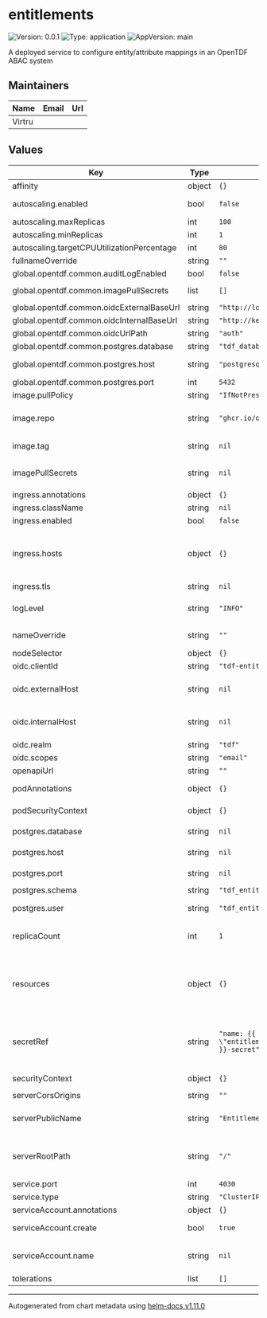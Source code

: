 # entitlements

![Version: 0.0.1](https://img.shields.io/badge/Version-0.0.1-informational?style=flat-square) ![Type: application](https://img.shields.io/badge/Type-application-informational?style=flat-square) ![AppVersion: main](https://img.shields.io/badge/AppVersion-main-informational?style=flat-square)

A deployed service to configure entity/attribute mappings in an OpenTDF ABAC system

## Maintainers

| Name   | Email | Url |
| ------ | ----- | --- |
| Virtru |       |     |

## Values

| Key                                        | Type   | Default                                                     | Description                                                                                                                                                                                                                                                              |
| ------------------------------------------ | ------ | ----------------------------------------------------------- | ------------------------------------------------------------------------------------------------------------------------------------------------------------------------------------------------------------------------------------------------------------------------ |
| affinity                                   | object | `{}`                                                        | Pod scheduling preferences                                                                                                                                                                                                                                               |
| autoscaling.enabled                        | bool   | `false`                                                     | Enables autoscaling. When set to `true`, `replicas` is no longer applied.                                                                                                                                                                                                |
| autoscaling.maxReplicas                    | int    | `100`                                                       | Sets maximum replicas for autoscaling.                                                                                                                                                                                                                                   |
| autoscaling.minReplicas                    | int    | `1`                                                         | Sets minimum replicas for autoscaling.                                                                                                                                                                                                                                   |
| autoscaling.targetCPUUtilizationPercentage | int    | `80`                                                        | Target average CPU usage across all the pods                                                                                                                                                                                                                             |
| fullnameOverride                           | string | `""`                                                        | The fully qualified appname override                                                                                                                                                                                                                                     |
| global.opentdf.common.auditLogEnabled      | bool   | `false`                                                     | Enable audit logging                                                                                                                                                                                                                                                     |
| global.opentdf.common.imagePullSecrets     | list   | `[]`                                                        | JSON passed to the deployment's `template.spec.imagePullSecrets`                                                                                                                                                                                                         |
| global.opentdf.common.oidcExternalBaseUrl  | string | `"http://localhost:65432"`                                  | Base external url of OIDC provider                                                                                                                                                                                                                                       |
| global.opentdf.common.oidcInternalBaseUrl  | string | `"http://keycloak-http"`                                    | Base internal url of OIDC provider                                                                                                                                                                                                                                       |
| global.opentdf.common.oidcUrlPath          | string | `"auth"`                                                    | Optional path added to base OIDC url                                                                                                                                                                                                                                     |
| global.opentdf.common.postgres.database    | string | `"tdf_database"`                                            | The database name within the given server                                                                                                                                                                                                                                |
| global.opentdf.common.postgres.host        | string | `"postgresql"`                                              | postgres server's k8s name or global DNS for external server                                                                                                                                                                                                             |
| global.opentdf.common.postgres.port        | int    | `5432`                                                      | postgres server port                                                                                                                                                                                                                                                     |
| image.pullPolicy                           | string | `"IfNotPresent"`                                            | The container's `imagePullPolicy`                                                                                                                                                                                                                                        |
| image.repo                                 | string | `"ghcr.io/opentdf/entitlements"`                            | The image selector, also called the 'image name' in k8s documentation and 'image repository' in docker's guides.                                                                                                                                                         |
| image.tag                                  | string | `nil`                                                       | `Chart.AppVersion` will be used for image tag, override here if needed                                                                                                                                                                                                   |
| imagePullSecrets                           | string | `nil`                                                       | JSON passed to the deployment's `template.spec.imagePullSecrets`. Overrides `global.opentdf.common.imagePullSecrets`                                                                                                                                                     |
| ingress.annotations                        | object | `{}`                                                        | Ingress annotations                                                                                                                                                                                                                                                      |
| ingress.className                          | string | `nil`                                                       | Ingress class to use.                                                                                                                                                                                                                                                    |
| ingress.enabled                            | bool   | `false`                                                     | Enables the Ingress                                                                                                                                                                                                                                                      |
| ingress.hosts                              | object | `{}`                                                        | Map in the form: [hostname]: [path]: pathType: your-pathtype [default: "ImplementationSpecific"] serviceName: your-service [default: `service.fullname`] servicePort: service-port [default: `service.port` above]                                                       |
| ingress.tls                                | string | `nil`                                                       | Ingress TLS configuration                                                                                                                                                                                                                                                |
| logLevel                                   | string | `"INFO"`                                                    | Sets the default loglevel for the application. One of the valid python logging levels: `DEBUG, INFO, WARNING, ERROR, CRITICAL`                                                                                                                                           |
| nameOverride                               | string | `""`                                                        | Select a specific name for the resource, instead of the default, entitlements                                                                                                                                                                                            |
| nodeSelector                               | object | `{}`                                                        | Node labels for pod assignment                                                                                                                                                                                                                                           |
| oidc.clientId                              | string | `"tdf-entitlement"`                                         | Client id used for swagger-ui oauth                                                                                                                                                                                                                                      |
| oidc.externalHost                          | string | `nil`                                                       | Override for `global.opentdf.common.oidcExternalBaseUrl` & url path                                                                                                                                                                                                      |
| oidc.internalHost                          | string | `nil`                                                       | Override for `global.opentdf.common.oidcInternalBaseUrl` & url path                                                                                                                                                                                                      |
| oidc.realm                                 | string | `"tdf"`                                                     | Realm used for swagger-ui oauth                                                                                                                                                                                                                                          |
| oidc.scopes                                | string | `"email"`                                                   | OIDC scopes used for swagger-ui pauth                                                                                                                                                                                                                                    |
| openapiUrl                                 | string | `""`                                                        | Set to enable openapi endpoint                                                                                                                                                                                                                                           |
| podAnnotations                             | object | `{}`                                                        | Values for the deployment `spec.template.metadata.annotations` field                                                                                                                                                                                                     |
| podSecurityContext                         | object | `{}`                                                        | Values for deployment's `spec.template.spec.securityContext`                                                                                                                                                                                                             |
| postgres.database                          | string | `nil`                                                       | Override for `global.opentdf.common.postgres.database`                                                                                                                                                                                                                   |
| postgres.host                              | string | `nil`                                                       | Override for `global.opentdf.common.postgres.host`                                                                                                                                                                                                                       |
| postgres.port                              | string | `nil`                                                       | Override for `global.opentdf.common.postgres.post`                                                                                                                                                                                                                       |
| postgres.schema                            | string | `"tdf_entitlement"`                                         | The entitlement schema                                                                                                                                                                                                                                                   |
| postgres.user                              | string | `"tdf_entitlement_manager"`                                 | Must be a postgresql user with the `tdf_entitlement_manager` role                                                                                                                                                                                                        |
| replicaCount                               | int    | `1`                                                         | Sets the default number of pod replicas in the deployment. Ignored if `autoscaling.enabled` == true                                                                                                                                                                      |
| resources                                  | object | `{}`                                                        | Specify required limits for deploying this service to a pod. We usually recommend not to specify default resources and to leave this as a conscious choice for the user. This also increases chances charts run on environments with little resources, such as Minikube. |
| secretRef                                  | string | `"name: {{ template \"entitlements.fullname\" . }}-secret"` | JSON to locate a k8s secret containing environment variables. Notably, this file should include the following environemnt variable definitions: POSTGRES_PASSWORD: Password corresponding to `postgres.user` below                                                       |
| securityContext                            | object | `{}`                                                        | Values for deployment's `spec.template.spec.containers.securityContext`                                                                                                                                                                                                  |
| serverCorsOrigins                          | string | `""`                                                        | Allowed origins for CORS                                                                                                                                                                                                                                                 |
| serverPublicName                           | string | `"Entitlement"`                                             | Name of application. Used during oauth flows, for example when connecting to the OpenAPI endpoint with an OAuth authentication                                                                                                                                           |
| serverRootPath                             | string | `"/"`                                                       | Base path for this service. Allows serving multiple REST services from the same origin, e.g. using an ingress with prefix mapping as suggested below.                                                                                                                    |
| service.port                               | int    | `4030`                                                      | Port to assign to the `http` port                                                                                                                                                                                                                                        |
| service.type                               | string | `"ClusterIP"`                                               | Service `spec.type`                                                                                                                                                                                                                                                      |
| serviceAccount.annotations                 | object | `{}`                                                        | Annotations to add to the service account                                                                                                                                                                                                                                |
| serviceAccount.create                      | bool   | `true`                                                      | Specifies whether a service account should be created                                                                                                                                                                                                                    |
| serviceAccount.name                        | string | `nil`                                                       | The name of the service account to use. If not set and create is true, a name is generated using the fullname template                                                                                                                                                   |
| tolerations                                | list   | `[]`                                                        | Tolerations for nodes that have taints on them                                                                                                                                                                                                                           |

---

Autogenerated from chart metadata using [helm-docs v1.11.0](https://github.com/norwoodj/helm-docs/releases/v1.11.0)
